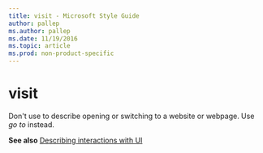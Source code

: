 ```yaml
---
title: visit - Microsoft Style Guide
author: pallep
ms.author: pallep
ms.date: 11/19/2016
ms.topic: article
ms.prod: non-product-specific
---
```


# visit

Don't use to describe opening or switching to a website or webpage. Use *go to* instead.

**See also** [Describing interactions with UI](/style-guide/procedures-instructions/describing-interactions-with-ui)
